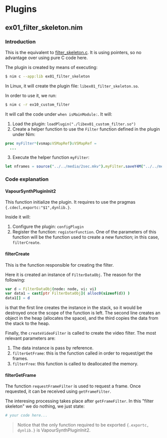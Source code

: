 # Plugins
## ex01_filter_skeleton.nim 
### Introduction
This is the equivalent to [filter_skeleton.c](https://github.com/vapoursynth/vapoursynth/blob/a228cb91023c72546879a01c16038b7c68f62414/sdk/filter_skeleton.c). It is using pointers, so no advantage over using pure C code here.

The plugin is created by means of executing:
```sh
$ nim c --app:lib ex01_filter_skeleton 
```
In Linux, it will create the plugin file: `libex01_filter_skeleton.so`. 

In order to use it, we run:
```sh
$ nim c -r ex10_custom_filter 
```
It will call the code under `when isMainModule:`. It will:
1. Load the plugin: `loadPlugin("./libex01_custom_filter.so")`
2. Create a helper function to use the `Filter` function defined in the plugin under Nim:
```nim
proc myFilter*(vsmap:VSMapRef):VSMapRef =
  ...
```
3. Execute the helper function `myFilter`: 
```nim
let nframes = source("../../media/2sec.mkv").myFilter.saveY4M("../../media/demo.y4m")
```

### Code explanation
#### VapourSynthPluginInit2
This function initialize the plugin. It requires to use the pragmas `{.cdecl,exportc:"$1",dynlib.}`.

Inside it will:
1. Configure the plugin: `configPlugin`
2. Register the function: `registerFunction`. One of the parameters of this function will be the function used to create a new function; in this case, `filterCreate`.

#### filterCreate
This is the function responsible for creating the filter. 

Here it is created an instance of `FilterDataObj`. The reason for the following:
```nim
var d = FilterDataObj(node: node, vi: vi)
var data1 = cast[ptr FilterDataObj]( alloc0(sizeof(d)) )
data1[] = d  
```
is that the first line creates the instance in the stack, so it would be destroyed once the scope of the function is left. The second line creates an object in the heap (allocates the space), and the third copies the data from the stack to the heap.

Finally, the `createVideoFilter` is called to create the video filter. The most relevant parameters are:
1. The data instance is pass by reference.
2. `filterGetFrame`: this is the function called in order to request/get the frames.
3. `filterFree`: this function is called to deallocated the memory.

#### filterGetFrame
The function `requestFrameFilter` is used to request a frame. Once requested, it can be received using `getFrameFilter`.

The interesing processing takes place after `getFrameFilter`. In this "filter skeleton" we do nothing, we just state:
```nim
# your code here...
```

> Notice that the only function required to be exported `{.exportc, dynlib.}` is VapourSynthPluginInit2.

